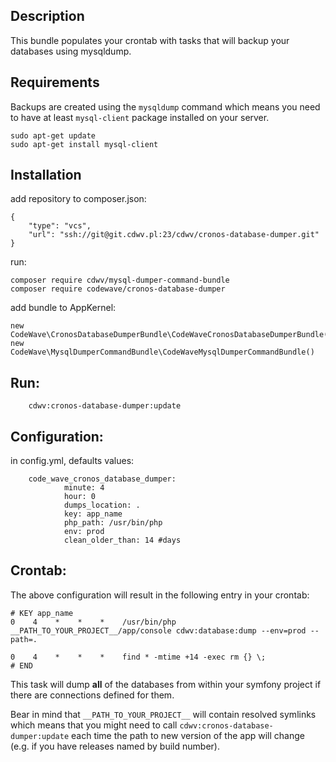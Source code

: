Description
------------
This bundle populates your crontab with tasks that will backup your databases using mysqldump.

Requirements
------------
Backups are created using the `mysqldump` command which means you need to have at least 
`mysql-client` package installed on your server. 

```
sudo apt-get update
sudo apt-get install mysql-client
```

Installation
------------
add repository to composer.json:

```
{
    "type": "vcs",
    "url": "ssh://git@git.cdwv.pl:23/cdwv/cronos-database-dumper.git"
}
```
run:
```
composer require cdwv/mysql-dumper-command-bundle
composer require codewave/cronos-database-dumper
```

add bundle to AppKernel:
```
new CodeWave\CronosDatabaseDumperBundle\CodeWaveCronosDatabaseDumperBundle(),
new CodeWave\MysqlDumperCommandBundle\CodeWaveMysqlDumperCommandBundle()
```

Run:
------------

```
    cdwv:cronos-database-dumper:update
```

Configuration:
------------
in config.yml, defaults values:
```
    code_wave_cronos_database_dumper:
            minute: 4
            hour: 0
            dumps_location: .
            key: app_name
            php_path: /usr/bin/php
            env: prod 
            clean_older_than: 14 #days
```

Crontab:
------------

The above configuration will result in the following entry in your crontab:
```text
# KEY app_name
0    4    *    *    *    /usr/bin/php __PATH_TO_YOUR_PROJECT__/app/console cdwv:database:dump --env=prod --path=.

0    4    *    *    *    find * -mtime +14 -exec rm {} \;
# END
```

This task will dump **all** of the databases from within your symfony project if there are connections defined for them.

Bear in mind that `__PATH_TO_YOUR_PROJECT__` will contain resolved symlinks which means that you might need to call
`cdwv:cronos-database-dumper:update` each time the path to new version of the app will change 
(e.g. if you have releases named by build number).

